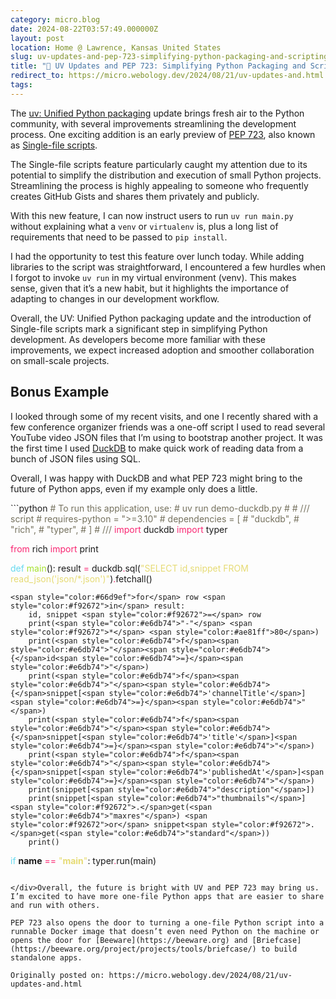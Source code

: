 ```yaml
---
category: micro.blog
date: 2024-08-22T03:57:49.000000Z
layout: post
location: Home @ Lawrence, Kansas United States
slug: uv-updates-and-pep-723-simplifying-python-packaging-and-scripting
title: "🐍 UV Updates and PEP 723: Simplifying Python Packaging and Scripting"
redirect_to: https://micro.webology.dev/2024/08/21/uv-updates-and.html
tags: 
---
```


The [uv: Unified Python packaging](https://astral.sh/blog/uv-unified-python-packaging) update brings fresh air to the Python community, with several improvements streamlining the development process. One exciting addition is an early preview of [PEP 723](https://peps.python.org/pep-0723/), also known as [Single-file scripts](https://astral.sh/blog/uv-unified-python-packaging#single-file-scripts).

The Single-file scripts feature particularly caught my attention due to its potential to simplify the distribution and execution of small Python projects. Streamlining the process is highly appealing to someone who frequently creates GitHub Gists and shares them privately and publicly.

With this new feature, I can now instruct users to run `uv run main.py` without explaining what a `venv` or `virtualenv` is, plus a long list of requirements that need to be passed to `pip install`.

I had the opportunity to test this feature over lunch today. While adding libraries to the script was straightforward, I encountered a few hurdles when I forgot to invoke `uv run` in my virtual environment (venv). This makes sense, given that it’s a new habit, but it highlights the importance of adapting to changes in our development workflow.

Overall, the UV: Unified Python packaging update and the introduction of Single-file scripts mark a significant step in simplifying Python development. As developers become more familiar with these improvements, we expect increased adoption and smoother collaboration on small-scale projects.

Bonus Example
-------------

I looked through some of my recent visits, and one I recently shared with a few conference organizer friends was a one-off script I used to read several YouTube video JSON files that I’m using to bootstrap another project. It was the first time I used [DuckDB](https://duckdb.org) to make quick work of reading data from a bunch of JSON files using SQL.

Overall, I was happy with DuckDB and what PEP 723 might bring to the future of Python apps, even if my example only does a little.

<div class="highlight">```python
<span style="color:#75715e"># To run this application, use:</span>
<span style="color:#75715e">#   uv run demo-duckdb.py</span>
<span style="color:#75715e">#</span>
<span style="color:#75715e"># /// script</span>
<span style="color:#75715e"># requires-python = ">=3.10"</span>
<span style="color:#75715e"># dependencies = [</span>
<span style="color:#75715e">#     "duckdb",</span>
<span style="color:#75715e">#     "rich",</span>
<span style="color:#75715e">#     "typer",</span>
<span style="color:#75715e"># ]</span>
<span style="color:#75715e"># ///</span>
<span style="color:#f92672">import</span> duckdb
<span style="color:#f92672">import</span> typer

<span style="color:#f92672">from</span> rich <span style="color:#f92672">import</span> print


<span style="color:#66d9ef">def</span> <span style="color:#a6e22e">main</span>():
    result <span style="color:#f92672">=</span> duckdb<span style="color:#f92672">.</span>sql(<span style="color:#e6db74">"SELECT id,snippet FROM read_json('json/*.json')"</span>)<span style="color:#f92672">.</span>fetchall()

    <span style="color:#66d9ef">for</span> row <span style="color:#f92672">in</span> result:
        id, snippet <span style="color:#f92672">=</span> row
        print(<span style="color:#e6db74">"-"</span> <span style="color:#f92672">*</span> <span style="color:#ae81ff">80</span>)
        print(<span style="color:#e6db74">f</span><span style="color:#e6db74">"</span><span style="color:#e6db74">{</span>id<span style="color:#e6db74">=}</span><span style="color:#e6db74">"</span>)
        print(<span style="color:#e6db74">f</span><span style="color:#e6db74">"</span><span style="color:#e6db74">{</span>snippet[<span style="color:#e6db74">'channelTitle'</span>]<span style="color:#e6db74">=}</span><span style="color:#e6db74">"</span>)
        print(<span style="color:#e6db74">f</span><span style="color:#e6db74">"</span><span style="color:#e6db74">{</span>snippet[<span style="color:#e6db74">'title'</span>]<span style="color:#e6db74">=}</span><span style="color:#e6db74">"</span>)
        print(<span style="color:#e6db74">f</span><span style="color:#e6db74">"</span><span style="color:#e6db74">{</span>snippet[<span style="color:#e6db74">'publishedAt'</span>]<span style="color:#e6db74">=}</span><span style="color:#e6db74">"</span>)
        print(snippet[<span style="color:#e6db74">"description"</span>])
        print(snippet[<span style="color:#e6db74">"thumbnails"</span>]<span style="color:#f92672">.</span>get(<span style="color:#e6db74">"maxres"</span>) <span style="color:#f92672">or</span> snippet<span style="color:#f92672">.</span>get(<span style="color:#e6db74">"standard"</span>))
        print()


<span style="color:#66d9ef">if</span> __name__ <span style="color:#f92672">==</span> <span style="color:#e6db74">"__main__"</span>:
    typer<span style="color:#f92672">.</span>run(main)

```

</div>Overall, the future is bright with UV and PEP 723 may bring us. I’m excited to have more one-file Python apps that are easier to share and run with others.

PEP 723 also opens the door to turning a one-file Python script into a runnable Docker image that doesn’t even need Python on the machine or opens the door for [Beeware](https://beeware.org) and [Briefcase](https://beeware.org/project/projects/tools/briefcase/) to build standalone apps.

Originally posted on: https://micro.webology.dev/2024/08/21/uv-updates-and.html